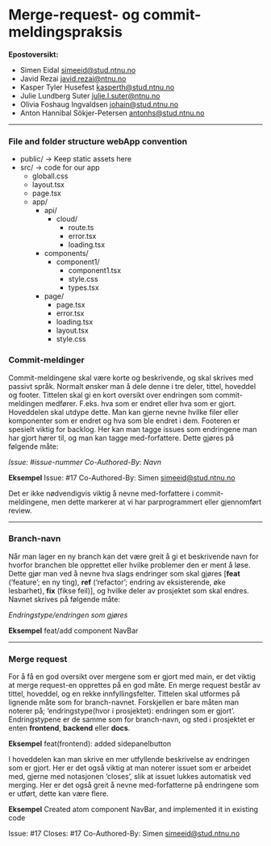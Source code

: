# Merge-request- og commit-meldingspraksis

**Epostoversikt:**
- Simen Eidal <simeeid@stud.ntnu.no>
- Javid Rezai <javid.rezai@ntnu.no>
- Kasper Tyler Husefest <kasperth@stud.ntnu.no>
- Julie Lundberg Suter <julie.l.suter@ntnu.no>
- Olivia Foshaug Ingvaldsen <johain@stud.ntnu.no>
- Anton Hannibal Sökjer-Petersen <antonhs@stud.ntnu.no>

---

### File and folder structure webApp convention
- public/  -> Keep static assets here
- src/ -> code for our app
  - globall.css
  - layout.tsx
  - page.tsx 
  - app/
    - api/
      - cloud/
        - route.ts
        - error.tsx
        - loading.tsx
    - components/
      - component1/
        - component1.tsx
        - style.css
        - types.tsx  
    - page/
      - page.tsx
      - error.tsx
      - loading.tsx
      - layout.tsx
      - style.css 


  


### Commit-meldinger
Commit-meldingene skal være korte og beskrivende, og skal skrives med passivt språk. Normalt ønsker man å dele denne i tre deler, tittel, hoveddel og footer. Tittelen skal gi en kort oversikt over endringen som commit-meldingen medfører. F.eks. hva som er endret eller hva som er gjort. Hoveddelen skal utdype dette. Man kan gjerne nevne hvilke filer eller komponenter som er endret og hva som ble endret i dem. Footeren er spesielt viktig for backlog. Her kan man tagge issues som endringene man har gjort hører til, og man kan tagge med-forfattere. Dette gjøres på følgende måte:

*Issue: #issue-nummer*
*Co-Authored-By: Navn <epostadresse>*

**Eksempel**
Issue: #17
Co-Authored-By: Simen <simeeid@stud.ntnu.no>

Det er ikke nødvendigvis viktig å nevne med-forfattere i commit-meldingene, men dette markerer at vi har parprogrammert eller gjennomført review.

---

### Branch-navn
Når man lager en ny branch kan det være greit å gi et beskrivende navn for hvorfor branchen ble opprettet eller hvilke problemer den er ment å løse. Dette gjør man ved å nevne hva slags endringer som skal gjøres [**feat** (‘feature’; en ny ting), **ref** (‘refactor’; endring av eksisterende, øke lesbarhet), **fix** (fikse feil)], og hvilke deler av prosjektet som skal endres. Navnet skrives på følgende måte: 

*Endringstype/endringen som gjøres*

**Eksempel**
feat/add component NavBar

---

### Merge request
For å få en god oversikt over mergene som er gjort med main, er det viktig at merge request-en opprettes på en god måte. En merge request består av tittel, hoveddel, og en rekke innfyllingsfelter. Tittelen skal utformes på lignende måte som for branch-navnet. Forskjellen er bare måten man noterer på; ‘endringstype(hvor i prosjektet): endringen som er gjort’. Endringstypene er de samme som for branch-navn, og sted i prosjektet er enten **frontend**, **backend** eller **docs**. 

**Eksempel**
feat(frontend): added sidepanelbutton

I hoveddelen kan man skrive en mer utfyllende beskrivelse av endringen som er gjort. Her er det også viktig at man noterer issuet som er arbeidet med, gjerne med notasjonen ‘closes’, slik at issuet lukkes automatisk ved merging. Her er det også greit å nevne med-forfatterne på endringene som er utført, dette kan være flere. 

**Eksempel**
Created atom component NavBar, and implemented it in existing code

Issue: #17
Closes: #17
Co-Authored-By: Simen <simeeid@stud.ntnu.no>
